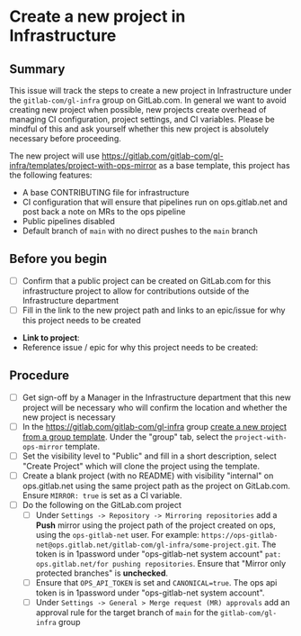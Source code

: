 # Create a new project in Infrastructure

## Summary

This issue will track the steps to create a new project in Infrastructure under the `gitlab-com/gl-infra` group on GitLab.com.
In general we want to avoid creating new project when possible, new projects create overhead of managing CI configuration, project settings, and CI variables.
Please be mindful of this and ask yourself whether this new project is absolutely necessary before proceeding.

The new project will use https://gitlab.com/gitlab-com/gl-infra/templates/project-with-ops-mirror as a base template, this project has the following features:

- A base CONTRIBUTING file for infrastructure
- CI configuration that will ensure that pipelines run on ops.gitlab.net and post back a note on MRs to the ops pipeline
- Public pipelines disabled
- Default branch of `main` with no direct pushes to the `main` branch

## Before you begin

- [ ] Confirm that a public project can be created on GitLab.com for this infrastructure project to allow for contributions outside of the Infrastructure department
- [ ] Fill in the link to the new project path and links to an epic/issue for why this project needs to be created

* **Link to project**:
* Reference issue / epic for why this project needs to be created:

## Procedure
- [ ] Get sign-off by a Manager in the Infrastructure department that this new project will be necessary who will confirm the location and whether the new project is necessary
- [ ] In the https://gitlab.com/gitlab-com/gl-infra group [create a new project from a group template](https://gitlab.com/projects/new?namespace_id=1112072#create_from_template). Under the "group" tab, select the `project-with-ops-mirror` template.
- [ ] Set the visibility level to "Public" and fill in a short description, select "Create Project" which will clone the project using the template.
- [ ] Create a blank project (with no README) with visibility "internal" on ops.gitlab.net using the same project path as the project on GitLab.com. Ensure `MIRROR: true` is set as a CI variable.
- [ ] Do the following on the GitLab.com project
  - [ ] Under `Settings -> Repository -> Mirroring repositories` add a **Push** mirror using the project path of the project created on ops, using the `ops-gitlab-net` user. For example: `https://ops-gitlab-net@ops.gitlab.net/gitlab-com/gl-infra/some-project.git`. The token is in 1password under "ops-gitlab-net system account" `pat: ops.gitlab.net/for pushing repositories`. Ensure that "Mirror only protected branches" is **unchecked**.
  - [ ] Ensure that `OPS_API_TOKEN` is set and `CANONICAL=true`. The ops api token is in 1password under "ops-gitlab-net system account".
  - [ ] Under `Settings -> General > Merge request (MR) approvals` add an approval rule for the target branch of `main` for the `gitlab-com/gl-infra` group
